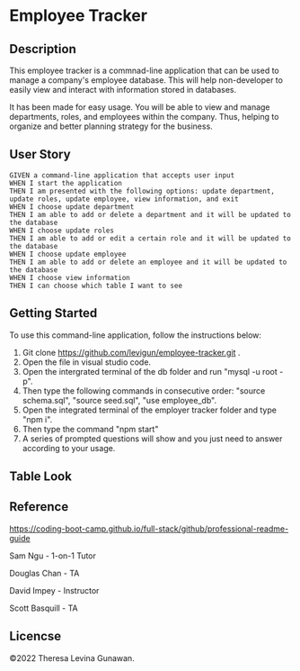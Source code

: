 # Employee Tracker

## Description
This employee tracker is a commnad-line application that can be used to manage a company's employee database. This will help non-developer to easily view and interact with information stored in databases. 

It has been made for easy usage. You will be able to view and manage departments, roles, and employees within the company. Thus, helping to organize and better planning strategy for the business.

## User Story
```
GIVEN a command-line application that accepts user input
WHEN I start the application
THEN I am presented with the following options: update department, update roles, update employee, view information, and exit
WHEN I choose update department
THEN I am able to add or delete a department and it will be updated to the database
WHEN I choose update roles
THEN I am able to add or edit a certain role and it will be updated to the database
WHEN I choose update employee
THEN I am able to add or delete an employee and it will be updated to the database
WHEN I choose view information
THEN I can choose which table I want to see 

```

## Getting Started

To use this command-line application, follow the instructions below:

1. Git clone https://github.com/levigun/employee-tracker.git . 
2. Open the file in visual studio code.
3. Open the intergrated terminal of the db folder and run "mysql -u root -p".
4. Then type the following commands in consecutive order: "source schema.sql", "source seed.sql", "use employee_db".
5. Open the integrated terminal of the employer tracker folder and type "npm i".
6. Then type the command "npm start"
7. A series of prompted questions will show and you just need to answer according to your usage.

## Table Look

## Reference

https://coding-boot-camp.github.io/full-stack/github/professional-readme-guide

Sam Ngu - 1-on-1 Tutor

Douglas Chan - TA

David Impey - Instructor

Scott Basquill - TA

## Licencse

©2022 Theresa Levina Gunawan.
